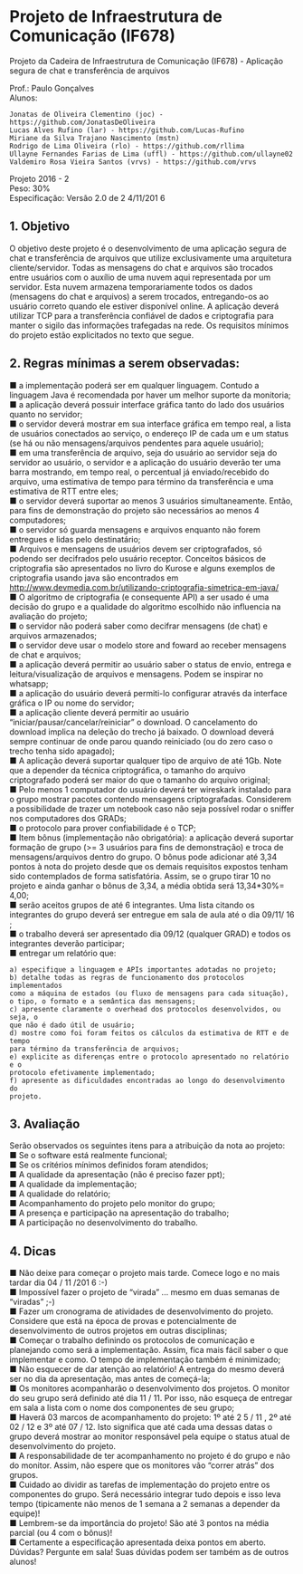 # Projeto de Infraestrutura de Comunicação (IF678)

Projeto da Cadeira de Infraestrutura de Comunicação (IF678) - Aplicação segura de chat e transferência de arquivos

Prof.: Paulo Gonçalves <br />
Alunos:
```
Jonatas de Oliveira Clementino (joc) - https://github.com/JonatasDeOliveira 
Lucas Alves Rufino (lar) - https://github.com/Lucas-Rufino 
Miriane da Silva Trajano Nascimento (mstn)  
Rodrigo de Lima Oliveira (rlo) - https://github.com/rllima  
Ullayne Fernandes Farias de Lima (uffl) - https://github.com/ullayne02  
Valdemiro Rosa Vieira Santos (vrvs) - https://github.com/vrvs  
```
Projeto 2016 - 2 <br />
Peso: 30% <br />
Especificação: Versão 2.0 de 2 4/11/201 6 <br />

## 1. Objetivo

O objetivo deste projeto é o
desenvolvimento de uma aplicação segura
de chat e transferência de arquivos que
utilize exclusivamente uma arquitetura
cliente/servidor. Todas as mensagens do
chat e arquivos são trocados entre usuários
com o auxílio de uma nuvem aqui
representada por um servidor. Esta nuvem
armazena temporariamente todos os dados
(mensagens do chat e arquivos) a serem
trocados, entregando-os ao usuário correto
quando ele estiver disponível online. A
aplicação deverá utilizar TCP para a
transferência confiável de dados e
criptografia para manter o sigilo das
informações trafegadas na rede. Os
requisitos mínimos do projeto estão explicitados no texto que segue.


## 2. Regras mínimas a serem observadas:

■ a implementação poderá ser em qualquer linguagem. Contudo a linguagem
Java é recomendada por haver um melhor suporte da monitoria; <br />
■ a aplicação deverá possuir interface gráfica tanto do lado dos usuários quanto no
servidor; <br />
■ o servidor deverá mostrar em sua interface gráfica em tempo real, a lista de
usuários conectados ao serviço, o endereço IP de cada um e um status (se há ou
não mensagens/arquivos pendentes para aquele usuário); <br />
■ em uma transferência de arquivo, seja do usuário ao servidor seja do servidor ao
usuário, o servidor e a aplicação do usuário deverão ter uma barra mostrando, em
tempo real, o percentual já enviado/recebido do arquivo, uma estimativa de tempo
para término da transferência e uma estimativa de RTT entre eles; <br />
■ o servidor deverá suportar ao menos 3 usuários simultaneamente. Então, para fins
de demonstração do projeto são necessários ao menos 4 computadores; <br />
■ o servidor só guarda mensagens e arquivos enquanto não forem entregues e lidas
pelo destinatário; <br />
■ Arquivos e mensagens de usuários devem ser criptografados, só podendo ser
decifrados pelo usuário receptor. Conceitos básicos de criptografia são
apresentados no livro do Kurose e alguns exemplos de criptografia usando java
são encontrados em http://www.devmedia.com.br/utilizando-criptografia-simetrica-em-java/ <br />
■ O algoritmo de criptografia (e consequente API) a ser usado é uma decisão do
grupo e a qualidade do algoritmo escolhido não influencia na avaliação do projeto; <br />
■ o servidor não poderá saber como decifrar mensagens (de chat) e arquivos
armazenados; <br />
■ o servidor deve usar o modelo store and foward ao receber mensagens de chat e
arquivos; <br />
■ a aplicação deverá permitir ao usuário saber o status de envio, entrega e
leitura/visualização de arquivos e mensagens. Podem se inspirar no whatsapp; <br />
■ a aplicação do usuário deverá permiti-lo configurar através da interface gráfica o IP
ou nome do servidor; <br />
■ a aplicação cliente deverá permitir ao usuário “iniciar/pausar/cancelar/reiniciar”
o download. O cancelamento do download implica na deleção do trecho já
baixado. O download deverá sempre continuar de onde parou quando reiniciado
(ou do zero caso o trecho tenha sido apagado); <br />
■ A aplicação deverá suportar qualquer tipo de arquivo de até 1Gb. Note que a
depender da técnica criptográfica, o tamanho do arquivo criptografado poderá ser
maior do que o tamanho do arquivo original; <br />
■ Pelo menos 1 computador do usuário deverá ter wireskark instalado para o grupo
mostrar pacotes contendo mensagens criptografadas. Considerem a possibilidade
de trazer um notebook caso não seja possível rodar o sniffer nos computadores
dos GRADs; <br />
■ o protocolo para prover confiabilidade é o TCP; <br />
■ Item bônus (implementação não obrigatória): a aplicação deverá suportar
formação de grupo (>= 3 usuários para fins de demonstração) e troca de
mensagens/arquivos dentro do grupo. O bônus pode adicionar até 3,34 pontos à
nota do projeto desde que os demais requisitos expostos tenham sido
contemplados de forma satisfatória. Assim, se o grupo tirar 10 no projeto e ainda
ganhar o bônus de 3,34, a média obtida será 13,34*30%= 4,00; <br />
■ serão aceitos grupos de até 6 integrantes. Uma lista citando os integrantes do
grupo deverá ser entregue em sala de aula até o dia 09/11/ 16 ; <br />
■ o trabalho deverá ser apresentado dia 09/12 (qualquer GRAD) e todos os
integrantes deverão participar; <br />
■ entregar um relatório que:
```
a) especifique a linguagem e APIs importantes adotadas no projeto;
b) detalhe todas as regras de funcionamento dos protocolos implementados
como a máquina de estados (ou fluxo de mensagens para cada situação),
o tipo, o formato e a semântica das mensagens;
c) apresente claramente o overhead dos protocolos desenvolvidos, ou seja, o
que não é dado útil de usuário;
d) mostre como foi foram feitos os cálculos da estimativa de RTT e de tempo
para término da transferência de arquivos;
e) explicite as diferenças entre o protocolo apresentado no relatório e o
protocolo efetivamente implementado;
f) apresente as dificuldades encontradas ao longo do desenvolvimento do
projeto.
```
## 3. Avaliação

Serão observados os seguintes itens para a atribuição da nota ao projeto: <br />
■ Se o software está realmente funcional; <br />
■ Se os critérios mínimos definidos foram atendidos; <br />
■ A qualidade da apresentação (não é preciso fazer ppt); <br />
■ A qualidade da implementação; <br />
■ A qualidade do relatório; <br />
■ Acompanhamento do projeto pelo monitor do grupo; <br />
■ A presença e participação na apresentação do trabalho; <br />
■ A participação no desenvolvimento do trabalho. <br />

## 4. Dicas

■ Não deixe para começar o projeto mais tarde. Comece logo e no mais tardar dia
04 / 11 /201 6 :-) <br />
■ Impossível fazer o projeto de “virada” ... mesmo em duas semanas de “viradas” ;-) <br />
■ Fazer um cronograma de atividades de desenvolvimento do projeto. Considere
que está na época de provas e potencialmente de desenvolvimento de outros
projetos em outras disciplinas; <br />
■ Começar o trabalho definindo os protocolos de comunicação e planejando como
será a implementação. Assim, fica mais fácil saber o que implementar e como. O
tempo de implementação também é minimizado; <br />
■ Não esquecer de dar atenção ao relatório! A entrega do mesmo deverá ser no dia
da apresentação, mas antes de começá-la; <br />
■ Os monitores acompanharão o desenvolvimento dos projetos. O monitor do seu
grupo será definido até dia 11 / 11. Por isso, não esqueça de entregar em sala a
lista com o nome dos componentes de seu grupo; <br />
■ Haverá 03 marcos de acompanhamento do projeto: 1º até 2 5 / 11 , 2º até 02 / 12 e 3º
até 07 / 12. Isto significa que até cada uma dessas datas o grupo deverá mostrar ao
monitor responsável pela equipe o status atual de desenvolvimento do projeto. <br />
■ A responsabilidade de ter acompanhamento no projeto é do grupo e não do
monitor. Assim, não espere que os monitores vão “correr atrás” dos grupos. <br />
■ Cuidado ao dividir as tarefas de implementação do projeto entre os componentes
do grupo. Será necessário integrar tudo depois e isso leva tempo (tipicamente não
menos de 1 semana a 2 semanas a depender da equipe)! <br />
■ Lembrem-se da importância do projeto! São até 3 pontos na média parcial (ou 4
com o bônus)! <br />
■ Certamente a especificação apresentada deixa pontos em aberto. Dúvidas?
Pergunte em sala! Suas dúvidas podem ser também as de outros alunos! <br />


